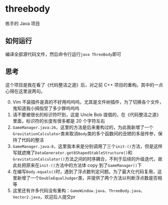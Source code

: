 # threebody
练手的 Java 项目

## 如何运行

编译全部源代码文件，然后命令行运行`java ThreeBody`即可

## 思考

这个项目是我在看了《代码整洁之道》后，对之前 C++ 项目的重构。其中的一点心得在这里说两句。

0. Vim 不装插件是真的不好用呜呜呜，尤其是文件树插件，为了切换各个文件，鬼知道我小拇指受了多少罪呜呜呜
0. 请不要被很长的标识符吓到，这是 Uncle Bob 提倡的，在《代码整洁之道》里面，标识符的长度有很多都是 20 个字符左右
0. `GameManager.java:26`，这里的方法是后来重构过的，为此我新增了一个`GravitationCalculator`类来取消`Body`类的多个函数间的丑陋的多层传参，保持了代码的整洁
0. `GameManager.java:8`，这里我本来是分别调用了三个`init-()`方法，但是这样写就遮掩了`DataGenerator.get8ShapedStableStructure()`和`GravitationCalculator()`方法之间的时序耦合，不利于后续的升级迭代，故此处把原来在`init-()`方法中的方法体 copy 到了`GameManager()`下
0. 在编写`Body.equals()`时，遇到了浮点数判定问题。为了最大化代码复用，这里新增了一个`DoubleEqualJudger`类，并提供了两个方法以判断浮点数是否相等
0. 这里还有许多代码没有重构：`GameWindow.java`、`ThreeBody.java`、`Vector2.java`，欢迎后人提交pr
